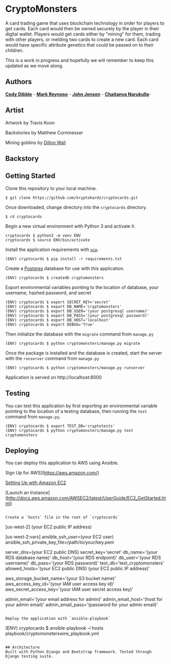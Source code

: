 # CryptoMonsters

A card trading game that uses blockchain technology in order for players to get cards. Each card would then be owned securely by the player in their digital wallet. Players would get cards either by "mining" for them, trading with other players, or melding two cards to create a new card. Each card would have specific attribute genetics that could be passed on to their children.

This is a work in progress and hopefully we will remember to keep this updated as we move along.


## Authors
**[Cody Dibble](https://www.github.com/hcodydibble)** -
**[Mark Reynoso](https://www.github.com/markreynoso)** -
**[John Jensen](https://www.github.com/thejohnjensen)** -
**[Chaitanya Narukulla](https://www.github.com/chaitanyanarukulla)**-

## Artist
Artwork by Travis Koon

Backstories by Matthew Cornmesser

Mining goblins by [Dillon Wall](https://www.dillonwall.com)


## Backstory


## Getting Started

Clone this repository to your local machine.
```
$ git clone https://github.com/kryptokardz/cryptocards.git
```

Once downloaded, change directory into the `cryptocards` directory.
```
$ cd cryptocards
```

Begin a new virtual environment with Python 3 and activate it.
```
cryptocards $ python3 -m venv ENV
cryptocards $ source ENV/bin/activate
```

Install the application requirements with [`pip`](https://pip.pypa.io/en/stable/installing/).
```
(ENV) cryptocards $ pip install -r requirements.txt
```

Create a [Postgres](https://wiki.postgresql.org/wiki/Detailed_installation_guides) database for use with this application.
```
(ENV) cryptocards $ createdb cryptomonsters
```

Export environmental variables pointing to the location of database, your username, hashed password, and secret
```
(ENV) cryptocards $ export SECRET_KEY='secret'
(ENV) cryptocards $ export DB_NAME='cryptomonsters'
(ENV) cryptocards $ export DB_USER='(your postgresql username)'
(ENV) cryptocards $ export DB_PASS='(your postgresql password)'
(ENV) cryptocards $ export DB_HOST='localhost'
(ENV) cryptocards $ export DEBUG='True'
```

Then initialize the database with the `migrate` command from `manage.py`
```
(ENV) cryptocards $ python cryptomonsters/manage.py migrate
```

Once the package is installed and the database is created, start the server with the `runserver` command from `manage.py`
```
(ENV) cryptocards $ python cryptomonsters/manage.py runserver
```

Application is served on http://localhost:8000

## Testing
You can test this application by first exporting an environmental variable pointing to the location of a testing database, then running the `test` command from `manage.py`.
```
(ENV) cryptocards $ export TEST_DB='cryptotests'
(ENV) cryptocards $ python cryptomonsters/manage.py test cryptomonsters
```

## Deploying
You can deploy this application to AWS using Ansible.

Sign Up for AWS](https://aws.amazon.com/)

[Setting Up with Amazon EC2](http://docs.aws.amazon.com/AWSEC2/latest/UserGuide/get-set-up-for-amazon-ec2.html)

[Launch an Instance]
(http://docs.aws.amazon.com/AWSEC2/latest/UserGuide/EC2_GetStarted.html)
```

Create a `hosts` file in the root of `cryptocards`
```
[us-west-2]
(your EC2 public IP address)

[us-west-2:vars]
ansible_ssh_user=(your EC2 user)
ansible_ssh_private_key_file=/path/to/your/key.pem

server_dns=(your EC2 public DNS)
secret_key='secret'
db_name='(your RDS database name)'
db_host='(your RDS endpoint)'
db_user='(your RDS username)'
db_pass='(your RDS password)'
test_db='test_cryptomonsters'
allowed_hosts='(your EC2 public DNS) (your EC2 public IP address)'

aws_storage_bucket_name='(your S3 bucket name)'
aws_access_key_id='(your IAM user access key id)'
aws_secret_access_key='(your IAM user secret access key)'

admin_email='(your email address for admin)'
admin_email_host='(host for your admin email)'
admin_email_pass='(password for your admin email)'
```

Deploy the application with `ansible-playbook`
```
(ENV) cryptocards $ ansible-playbook -i hosts playbook/cryptomonsterswire_playbook.yml
```

## Architecture
Built with Python Django and Bootstrap framework. Tested through Django testing suite.
